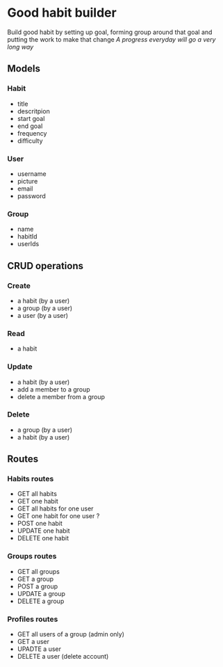 # Good habit builder
Build good habit by setting up goal, forming group around that goal and putting the work to make that change
_A progress everyday will go a very long way_

## Models

### Habit
- title
- descritpion
- start goal
- end goal
- frequency
- difficulty

### User
- username
- picture
- email
- password

### Group
- name
- habitId
- userIds

## CRUD operations

### Create
- a habit (by a user)
- a group (by a user)
- a user (by a user)

### Read
- a habit

### Update
- a habit (by a user)
- add a member to a group
- delete a member from a group

### Delete
- a group (by a user)
- a habit (by a user)

## Routes

### Habits routes
- GET all habits
- GET one habit
- GET all habits for one user
- GET one habit for one user ?
- POST one habit
- UPDATE one habit
- DELETE one habit

### Groups routes
- GET all groups
- GET a group
- POST a group
- UPDATE a group
- DELETE a group

### Profiles routes
- GET all users of a group (admin only)
- GET a user
- UPADTE a user
- DELETE a user (delete account)
